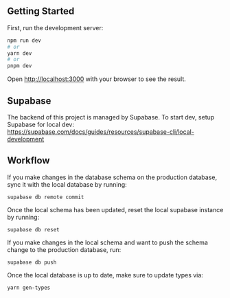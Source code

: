 ## Getting Started

First, run the development server:

```bash
npm run dev
# or
yarn dev
# or
pnpm dev
```

Open [http://localhost:3000](http://localhost:3000) with your browser to see the result.

## Supabase

The backend of this project is managed by Supabase. To start dev, setup Supabase for local dev: https://supabase.com/docs/guides/resources/supabase-cli/local-development

## Workflow

If you make changes in the database schema on the production database, sync it with the local database by running:

`supabase db remote commit`

Once the local schema has been updated, reset the local supabase instance by running:

`supabase db reset`

If you make changes in the local schema and want to push the schema change to the production database, run:

`supabase db push`

Once the local database is up to date, make sure to update types via:

`yarn gen-types`
